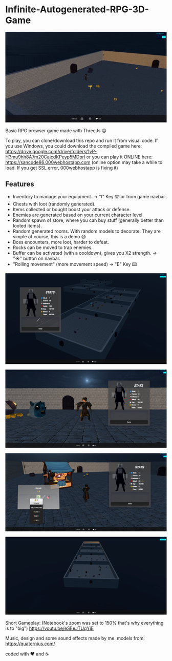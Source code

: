 # Infinite-Autogenerated-RPG-3D-Game
![3d](client/gif.gif)

Basic RPG browser game made with ThreeJs 😋

To play, you can clone/download this repo and run it from visual code.
If you use Windows, you could download the compiled game here:
https://drive.google.com/drive/folders/1yP-H3mu9hh8A7m20CajcdKPeyp5MDprl
or you can play it ONLINE here: https://sancode86.000webhostapp.com
(online option may take a while to load. If you get SSL error, 000webhostapp is fixing it)

## Features
- Inventory to manage your equipment. -> "I" Key ⌨️ or from game navbar.
- Chests with loot (randomly generated).
- Items collected or bought boost your attack or defense.  
- Enemies are generated based on your current character level.
- Random spawn of store, where you can buy stuff (generally better than looted items).
- Random generated rooms. With random models to decorate. They are simple of course, this is a demo 😅
- Boss encounters, more loot, harder to defeat.
- Rocks can be moved to trap enemies.
- Buffer can be activated (with a cooldown), gives you X2 strength. -> "☀️" button on navbar.
- "Rolling movement" (more movement speed) -> "E" Key ⌨️

![3d](client/1.png)

![3d](client/2.png)

![3d](client/3.png)

![3d](client/4.png)


Short Gameplay:
(Notebook's zoom was set to 150% that's why everything is to "big")
https://youtu.be/eSEeJTUqYjE

Music, design and some sound effects made by me.
models from: https://quaternius.com/

coded with ❤️ and ☕

